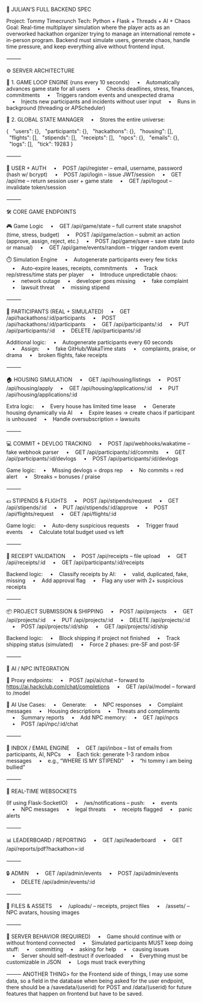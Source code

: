 🧠 JULIAN’S FULL BACKEND SPEC

Project: Tommy Timecrunch
Tech: Python + Flask + Threads + AI + Chaos
Goal: Real-time multiplayer simulation where the player acts as an overworked hackathon organizer trying to manage an international remote + in-person program. Backend must simulate users, generate chaos, handle time pressure, and keep everything alive without frontend input.

⸻

⚙️ SERVER ARCHITECTURE

🔁 1. GAME LOOP ENGINE (runs every 10 seconds)
    •    Automatically advances game state for all users
    •    Checks deadlines, stress, finances, commitments
    •    Triggers random events and unexpected drama
    •    Injects new participants and incidents without user input
    •    Runs in background (threading or APScheduler)

🧠 2. GLOBAL STATE MANAGER
    •    Stores the entire universe:

{
  "users": {},
  "participants": {},
  "hackathons": {},
  "housing": [],
  "flights": [],
  "stipends": [],
  "receipts": [],
  "npcs": {},
  "emails": {},
  "logs": [],
  "tick": 19283
}



⸻

👤 USER + AUTH
    •    POST /api/register – email, username, password (hash w/ bcrypt)
    •    POST /api/login – issue JWT/session
    •    GET /api/me – return session user + game state
    •    GET /api/logout – invalidate token/session

⸻

🛠️ CORE GAME ENDPOINTS

🎮 Game Logic
    •    GET /api/game/state – full current state snapshot (time, stress, budget)
    •    POST /api/game/action – submit an action (approve, assign, reject, etc.)
    •    POST /api/game/save – save state (auto or manual)
    •    GET /api/game/events/random – trigger random event

⏱️ Simulation Engine
    •    Autogenerate participants every few ticks
    •    Auto-expire leases, receipts, commitments
    •    Track rep/stress/time stats per player
    •    Introduce unpredictable chaos:
    •    network outage
    •    developer goes missing
    •    fake complaint
    •    lawsuit threat
    •    missing stipend

⸻

🧍 PARTICIPANTS (REAL + SIMULATED)
    •    GET /api/hackathons/:id/participants
    •    POST /api/hackathons/:id/participants
    •    GET /api/participants/:id
    •    PUT /api/participants/:id
    •    DELETE /api/participants/:id

Additional logic:
    •    Autogenerate participants every 60 seconds
    •    Assign:
    •    fake GitHub/WakaTime stats
    •    complaints, praise, or drama
    •    broken flights, fake receipts

⸻

🏠 HOUSING SIMULATION
    •    GET /api/housing/listings
    •    POST /api/housing/apply
    •    GET /api/housing/applications/:id
    •    PUT /api/housing/applications/:id

Extra logic:
    •    Every house has limited time lease
    •    Generate housing dynamically via AI
    •    Expire leases → create chaos if participant is unhoused
    •    Handle oversubscription = lawsuits

⸻

💻 COMMIT + DEVLOG TRACKING
    •    POST /api/webhooks/wakatime – fake webhook parser
    •    GET /api/participants/:id/commits
    •    GET /api/participants/:id/devlogs
    •    POST /api/participants/:id/devlogs

Game logic:
    •    Missing devlogs = drops rep
    •    No commits = red alert
    •    Streaks = bonuses / praise

⸻

💶 STIPENDS & FLIGHTS
    •    POST /api/stipends/request
    •    GET /api/stipends/:id
    •    PUT /api/stipends/:id/approve
    •    POST /api/flights/request
    •    GET /api/flights/:id

Game logic:
    •    Auto-deny suspicious requests
    •    Trigger fraud events
    •    Calculate total budget used vs left

⸻

📎 RECEIPT VALIDATION
    •    POST /api/receipts – file upload
    •    GET /api/receipts/:id
    •    GET /api/participants/:id/receipts

Backend logic:
    •    Classify receipts by AI:
    •    valid, duplicated, fake, missing
    •    Add approval flag
    •    Flag any user with 2+ suspicious receipts

⸻

📦 PROJECT SUBMISSION & SHIPPING
    •    POST /api/projects
    •    GET /api/projects/:id
    •    PUT /api/projects/:id
    •    DELETE /api/projects/:id
    •    POST /api/projects/:id/ship
    •    GET /api/projects/:id/ship

Backend logic:
    •    Block shipping if project not finished
    •    Track shipping status (simulated)
    •    Force 2 phases: pre-SF and post-SF

⸻

💬 AI / NPC INTEGRATION

🔗 Proxy endpoints:
    •    POST /api/ai/chat – forward to https://ai.hackclub.com/chat/completions
    •    GET /api/ai/model – forward to /model

💬 AI Use Cases:
    •    Generate:
    •    NPC responses
    •    Complaint messages
    •    Housing descriptions
    •    Threats and compliments
    •    Summary reports
    •    Add NPC memory:
    •    GET /api/npcs
    •    POST /api/npc/:id/chat

⸻

📩 INBOX / EMAIL ENGINE
    •    GET /api/inbox – list of emails from participants, AI, NPCs
    •    Each tick: generate 1-3 random inbox messages
    •    e.g., “WHERE IS MY STIPEND”
    •    “hi tommy i am being bullied”

⸻

🔔 REAL-TIME WEBSOCKETS

(If using Flask-SocketIO)
    •    /ws/notifications – push:
    •    events
    •    NPC messages
    •    legal threats
    •    receipts flagged
    •    panic alerts

⸻

📊 LEADERBOARD / REPORTING
    •    GET /api/leaderboard
    •    GET /api/reports/pdf?hackathon=:id

⸻

🔒 ADMIN
    •    GET /api/admin/events
    •    POST /api/admin/events
    •    DELETE /api/admin/events/:id

⸻

📁 FILES & ASSETS
    •    /uploads/ – receipts, project files
    •    /assets/ – NPC avatars, housing images

⸻

🧨 SERVER BEHAVIOR (REQUIRED)
    •    Game should continue with or without frontend connected
    •    Simulated participants MUST keep doing stuff:
    •    committing
    •    asking for help
    •    causing issues
    •    Server should self-destruct if overloaded
    •    Everything must be customizable in JSON
    •    Logs must track everything

⸻
ANOTHER THING> for the Frontend side of things, I may use some data, so a field in the database when being asked for the user endpoint, there should be a /savedata/(userid) for POST and /data/(userid) for future features that happen on frontend but have to be saved.